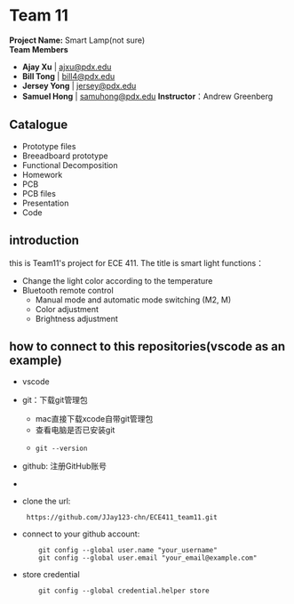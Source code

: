 # Team 11
**Project Name:** Smart Lamp(not sure)  
**Team Members**
- **Ajay Xu** | [ajxu@pdx.edu](mailto:ajxu@pdx.edu)
- **Bill Tong** | [bill4@pdx.edu](mailto:bill4@pdx.edu)
- **Jersey Yong** | [jersey@pdx.edu](mailto:jersey@pdx.edu)
- **Samuel Hong** | [samuhong@pdx.edu](mailto:samuhong@pdx.edu)
**Instructor**：Andrew Greenberg

## Catalogue
- Prototype files
- Breeadboard prototype
- Functional Decomposition
- Homework
- PCB
- PCB files
- Presentation
- Code 

## introduction 
this is Team11's project for ECE 411.
The title is smart light 
functions：
- Change the light color according to the temperature
- Bluetooth remote control
  - Manual mode and automatic mode switching (M2, M)
  - Color adjustment
  - Brightness adjustment





## how to connect to this repositories(vscode as an example)
- vscode 
- git：下载git管理包
  - mac直接下载xcode自带git管理包
  - 查看电脑是否已安装git
  -     git --version
- github: 注册GitHub账号
- 
- clone the url:  

       https://github.com/JJay123-chn/ECE411_team11.git
- connect to your github account:  
  
          git config --global user.name "your_username"  
          git config --global user.email "your_email@example.com"  
- store credential  
  
          git config --global credential.helper store



